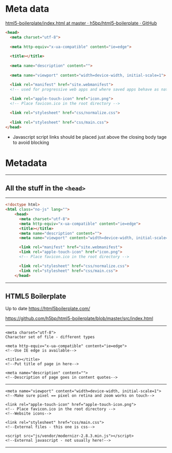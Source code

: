# Meta data
[html5-boilerplate/index.html at master · h5bp/html5-boilerplate · GitHub](https://github.com/h5bp/html5-boilerplate/blob/master/src/index.html)

```html
<head>
  <meta charset="utf-8">
  
  <meta http-equiv="x-ua-compatible" content="ie=edge">
  
  <title></title>
  
  <meta name="description" content="">
  
  <meta name="viewport" content="width=device-width, initial-scale=1">

  <link rel="manifest" href="site.webmanifest">
  <!-- used for progressive web apps and where saved apps behave as native apps-->
  
  <link rel="apple-touch-icon" href="icon.png">
  <!-- Place favicon.ico in the root directory -->

  <link rel="stylesheet" href="css/normalize.css">
  
  <link rel="stylesheet" href="css/main.css">
</head>
``````
* Javascript script links should be placed just above the closing body tage to avoid blocking


# Metadata

---

## All the stuff in the `<head>`

---
```html
<!doctype html>
<html class="no-js" lang="">
	<head>
	  <meta charset="utf-8">
	  <meta http-equiv="x-ua-compatible" content="ie=edge">
	  <title></title>
	  <meta name="description" content="">
	  <meta name="viewport" content="width=device-width, initial-scale=1, shrink-to-fit=no">

	  <link rel="manifest" href="site.webmanifest">
	  <link rel="apple-touch-icon" href="icon.png">
	  <!-- Place favicon.ico in the root directory -->

	  <link rel="stylesheet" href="css/normalize.css">
	  <link rel="stylesheet" href="css/main.css">
	</head>
```
---

## HTML5 Boilerplate

Up to date
https://html5boilerplate.com/

https://github.com/h5bp/html5-boilerplate/blob/master/src/index.html

---

```
<meta charset="utf-8">
Character set of file - different types

<meta http-equiv="x-ua-compatible" content="ie=edge">
<!--Use IE edge is available-->

<title></title>
<!--Put title of page in here-->

<meta name="description" content="">
<!--Description of page goes in content quotes-->
```

---

```
<meta name="viewport" content="width=device-width, initial-scale=1">
<!--Make sure pixel == pixel on retina and zoom works on touch-->

<link rel="apple-touch-icon" href="apple-touch-icon.png">
<!-- Place favicon.ico in the root directory -->
<!--Website icons-->

<link rel="stylesheet" href="css/main.css">
<!--External files - this one is css-->

<script src="js/vendor/modernizr-2.8.3.min.js"></script>
<!--External javascript - not usually here!-->
```

---



